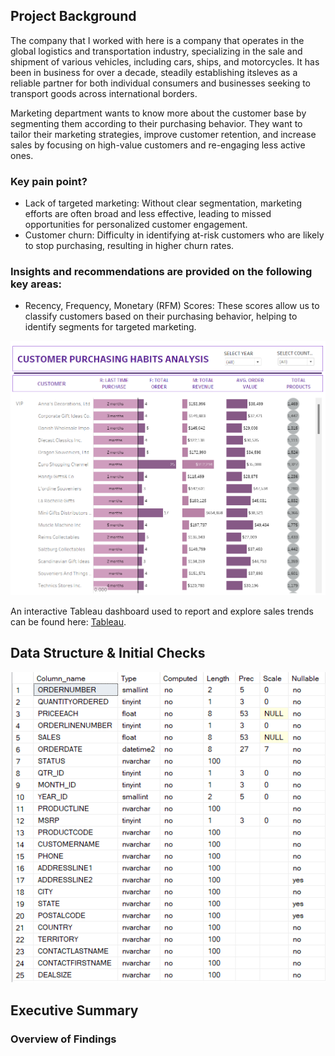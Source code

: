 ## Project Background

The company that I worked with here is a company that operates in the global logistics and transportation industry, specializing in the sale and shipment of various vehicles, including cars, ships, and motorcycles. It has been in business for over a decade, steadily establishing itsleves as a reliable partner for both individual consumers and businesses seeking to transport goods across international borders.

Marketing department wants to know more about the customer base by segmenting them according to their purchasing behavior. They want to tailor their marketing strategies, improve customer retention, and increase sales by focusing on high-value customers and re-engaging less active ones.

### Key pain point?
- Lack of targeted marketing: Without clear segmentation, marketing efforts are often broad and less effective, leading to missed opportunities for personalized customer engagement.
- Customer churn: Difficulty in identifying at-risk customers who are likely to stop purchasing, resulting in higher churn rates.
  
### Insights and recommendations are provided on the following key areas:
- Recency, Frequency, Monetary (RFM) Scores: These scores allow us to classify customers based on their purchasing behavior, helping to identify segments for targeted marketing.

![image1!](images/tableausc.png)

An interactive Tableau dashboard used to report and explore sales trends can be found here: [Tableau](https://public.tableau.com/views/RFMAnalysis_17248724679780/RFMDashboard?:language=en-US&publish=yes&:sid=&:redirect=auth&:display_count=n&:origin=viz_share_link).

## Data Structure & Initial Checks

![image2!](images/datastructureRFM.png)

## Executive Summary

### Overview of Findings
